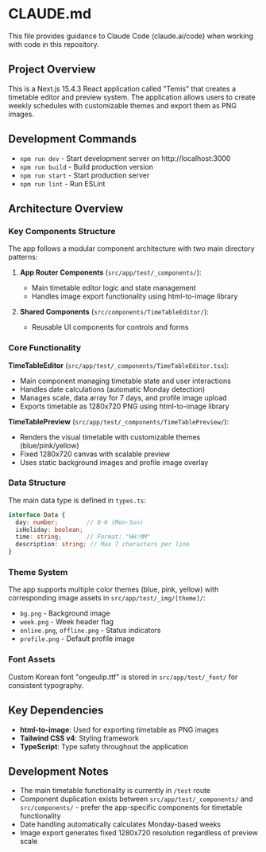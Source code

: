 # CLAUDE.md

This file provides guidance to Claude Code (claude.ai/code) when working with code in this repository.

## Project Overview

This is a Next.js 15.4.3 React application called "Temis" that creates a timetable editor and preview system. The application allows users to create weekly schedules with customizable themes and export them as PNG images.

## Development Commands

- `npm run dev` - Start development server on http://localhost:3000
- `npm run build` - Build production version
- `npm run start` - Start production server
- `npm run lint` - Run ESLint

## Architecture Overview

### Key Components Structure

The app follows a modular component architecture with two main directory patterns:

1. **App Router Components** (`src/app/test/_components/`):
   - Main timetable editor logic and state management
   - Handles image export functionality using html-to-image library

2. **Shared Components** (`src/components/TimeTableEditor/`):
   - Reusable UI components for controls and forms

### Core Functionality

**TimeTableEditor** (`src/app/test/_components/TimeTableEditor.tsx`):
- Main component managing timetable state and user interactions
- Handles date calculations (automatic Monday detection)
- Manages scale, data array for 7 days, and profile image upload
- Exports timetable as 1280x720 PNG using html-to-image library

**TimeTablePreview** (`src/app/test/_components/TimeTablePreview/`):
- Renders the visual timetable with customizable themes (blue/pink/yellow)
- Fixed 1280x720 canvas with scalable preview
- Uses static background images and profile image overlay

### Data Structure

The main data type is defined in `types.ts`:
```typescript
interface Data {
  day: number;        // 0-6 (Mon-Sun)
  isHoliday: boolean;
  time: string;       // Format: "HH:MM"
  description: string; // Max 7 characters per line
}
```

### Theme System

The app supports multiple color themes (blue, pink, yellow) with corresponding image assets in `src/app/test/_img/[theme]/`:
- `bg.png` - Background image
- `week.png` - Week header flag
- `online.png`, `offline.png` - Status indicators
- `profile.png` - Default profile image

### Font Assets

Custom Korean font "ongeulip.ttf" is stored in `src/app/test/_font/` for consistent typography.

## Key Dependencies

- **html-to-image**: Used for exporting timetable as PNG images
- **Tailwind CSS v4**: Styling framework
- **TypeScript**: Type safety throughout the application

## Development Notes

- The main timetable functionality is currently in `/test` route
- Component duplication exists between `src/app/test/_components/` and `src/components/` - prefer the app-specific components for timetable functionality
- Date handling automatically calculates Monday-based weeks
- Image export generates fixed 1280x720 resolution regardless of preview scale